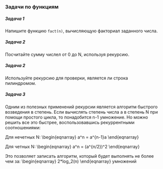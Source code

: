 ### Задачи по функциям

##### Задача 1

Напишите функцию `fact(n)`, вычисляющую факториал заданного числа.


##### Задача 2

Посчитайте сумму числел от 0 до N, используя рекурсию.

##### Задача 2

Используйте рекурсию для проверки, является ли строка пилиндромом.

##### Задача 3

Одним из полезных применений рекурсии является алгоритм быстрого возведения в степень. Если вычислять степень числа a в степень N при помощи простого цикла, то понадобится n-1 умножение. Но можно решить все это быстрее, воспользовавшись рекуррентными соотношениями:

Для нечетных N: \begin{eqnarray} a^n = a^{n-1}a \end{eqnarray} 

Для четных N: \begin{eqnarray} a^n = (a^{n/2})^2 \end{eqnarray}

Это позволяет записать алгоритм, который будет выполнять не более чем за: \begin{eqnarray} 2*log_2(n) \end{eqnarray} умножений